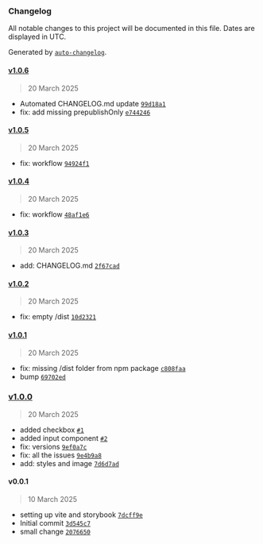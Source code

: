 ### Changelog

All notable changes to this project will be documented in this file. Dates are displayed in UTC.

Generated by [`auto-changelog`](https://github.com/CookPete/auto-changelog).

#### [v1.0.6](https://github.com/nevermined-io/ui-styles/compare/v1.0.5...v1.0.6)

> 20 March 2025

- Automated CHANGELOG.md update [`99d18a1`](https://github.com/nevermined-io/ui-styles/commit/99d18a1e00debfc67ca6fb1c92999505fca1bef1)
- fix: add missing prepublishOnly [`e744246`](https://github.com/nevermined-io/ui-styles/commit/e7442462135ee1068296b266e4cf499db2b9ef04)

#### [v1.0.5](https://github.com/nevermined-io/ui-styles/compare/v1.0.4...v1.0.5)

> 20 March 2025

- fix: workflow [`94924f1`](https://github.com/nevermined-io/ui-styles/commit/94924f13ff055f057992d51417613332a6f6f642)

#### [v1.0.4](https://github.com/nevermined-io/ui-styles/compare/v1.0.3...v1.0.4)

> 20 March 2025

- fix: workflow [`48af1e6`](https://github.com/nevermined-io/ui-styles/commit/48af1e6459738dcd48608af2bae9aeff84c39da0)

#### [v1.0.3](https://github.com/nevermined-io/ui-styles/compare/v1.0.2...v1.0.3)

> 20 March 2025

- add: CHANGELOG.md [`2f67cad`](https://github.com/nevermined-io/ui-styles/commit/2f67cadb2bd0812ed37a3edd58b9222593f3734e)

#### [v1.0.2](https://github.com/nevermined-io/ui-styles/compare/v1.0.1...v1.0.2)

> 20 March 2025

- fix: empty /dist [`10d2321`](https://github.com/nevermined-io/ui-styles/commit/10d2321e3baadc015654e364a0521689820c988a)

#### [v1.0.1](https://github.com/nevermined-io/ui-styles/compare/v1.0.0...v1.0.1)

> 20 March 2025

- fix: missing /dist folder from npm package [`c808faa`](https://github.com/nevermined-io/ui-styles/commit/c808faa8c8874b7e6f24257190e760bdfa90e222)
- bump [`69702ed`](https://github.com/nevermined-io/ui-styles/commit/69702edd6730cc592f55b87d0d9724abce7648fd)

### [v1.0.0](https://github.com/nevermined-io/ui-styles/compare/v0.0.1...v1.0.0)

> 20 March 2025

- added checkbox [`#1`](https://github.com/nevermined-io/ui-styles/pull/1)
- added input component [`#2`](https://github.com/nevermined-io/ui-styles/pull/2)
- fix: versions [`9ef0a7c`](https://github.com/nevermined-io/ui-styles/commit/9ef0a7c72ab9031c350ad13d98b02f902fdb19fc)
- fix: all the issues [`9e4b9a8`](https://github.com/nevermined-io/ui-styles/commit/9e4b9a8c3613cbb079db847438f66dd1b9590b53)
- add: styles and image [`7d6d7ad`](https://github.com/nevermined-io/ui-styles/commit/7d6d7ad8465d9fe83d089190ed0d4dbcc503f890)

#### v0.0.1

> 10 March 2025

- setting up vite and storybook [`7dcff9e`](https://github.com/nevermined-io/ui-styles/commit/7dcff9e953cd98bfdc51f4edf68889a3c3c6ab6d)
- Initial commit [`3d545c7`](https://github.com/nevermined-io/ui-styles/commit/3d545c7147a07ec1a392795ac795b2a41f4b723a)
- small change [`2076650`](https://github.com/nevermined-io/ui-styles/commit/20766509defc63c6d9435b43f1dcf003340e82ce)
